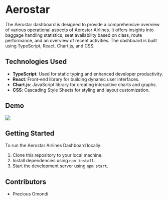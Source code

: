 # <span style="font-size: larger;">Aerostar</span>

The Aerostar dashboard is designed to provide a comprehensive overview of various operational aspects of Aerostar Airlines. It offers insights into baggage handling statistics, seat availability based on class, route performance, and an overview of recent activities. The dashboard is built using TypeScript, React, Chart.js, and CSS.

## Technologies Used 

- **TypeScript**: Used for static typing and enhanced developer productivity.
- **React**: Front-end library for building dynamic user interfaces.
- **Chart.js**: JavaScript library for creating interactive charts and graphs.
- **CSS**: Cascading Style Sheets for styling and layout customization.

## Demo
  ![](https://github.com/Presho99/aerostar/blob/master/aerostar.gif)

## Getting Started 

To run the Aerostar Airlines Dashboard locally:
1. Clone this repository to your local machine.
2. Install dependencies using `npm install`.
3. Start the development server using `npm start`.

## Contributors 

- Precious Omondi
